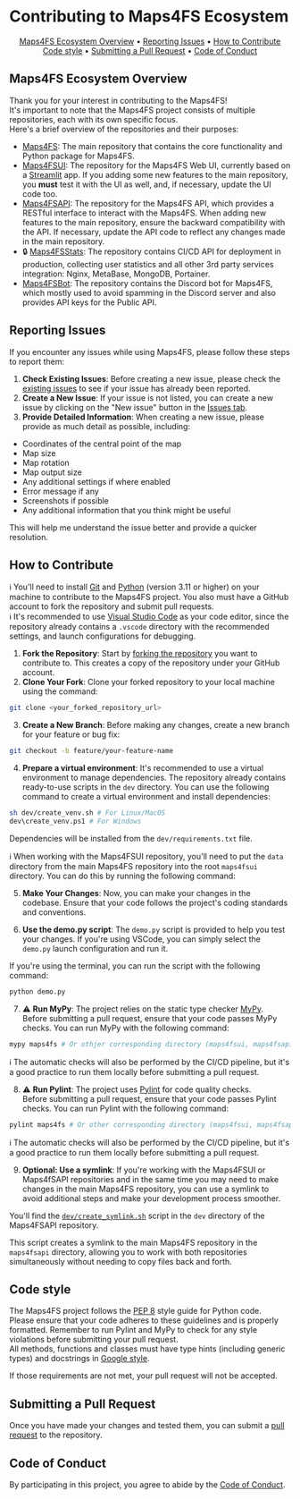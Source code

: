 # Contributing to Maps4FS Ecosystem

<p align="center">
    <a href="#Maps4FS-Ecosystem-Overview">Maps4FS Ecosystem Overview</a> •
    <a href="#Reporting-Issues">Reporting Issues</a> •
    <a href="#How-to-Contribute">How to Contribute</a><br>
    <a href="#Code-style">Code style</a> •
    <a href="#Submitting-a-Pull-Request">Submitting a Pull Request</a> •
    <a href="#Code-of-Conduct">Code of Conduct</a>
</p>

## Maps4FS Ecosystem Overview

Thank you for your interest in contributing to the Maps4FS!  
It's important to note that the Maps4FS project consists of multiple repositories, each with its own specific focus.  
Here's a brief overview of the repositories and their purposes:
- [Maps4FS](https://github.com/iwatkot/maps4fs): The main repository that contains the core functionality and Python package for Maps4FS.
- [Maps4FSUI](https://github.com/iwatkot/maps4fsui): The repository for the Maps4FS Web UI, currently based on a [Streamlit](https://streamlit.io/) app. If you adding some new features to the main repository, you **must** test it with the UI as well, and, if necessary, update the UI code too.
- [Maps4FSAPI](https://github.com/iwatkot/maps4fsapi): The repository for the Maps4FS API, which provides a RESTful interface to interact with the Maps4FS. When adding new features to the main repository, ensure the backward compatibility with the API. If necessary, update the API code to reflect any changes made in the main repository.
- 🔒 [Maps4FSStats](https://github.com/iwatkot/maps4fsstats): The repository contains CI/CD API for deployment in production, collecting user statistics and all other 3rd party services integration: Nginx, MetaBase, MongoDB, Portainer.
- [Maps4FSBot](https://github.com/iwatkot/maps4fsbot): The repository contains the Discord bot for Maps4FS, which mostly used to avoid spamming in the Discord server and also provides API keys for the Public API.

## Reporting Issues
If you encounter any issues while using Maps4FS, please follow these steps to report them:
1. **Check Existing Issues**: Before creating a new issue, please check the [existing issues](https://github.com/iwatkot/maps4fs/issues) to see if your issue has already been reported.
2. **Create a New Issue**: If your issue is not listed, you can create a new issue by clicking on the "New issue" button in the [Issues tab](https://github.com/iwatkot/maps4fs/issues).
3. **Provide Detailed Information**: When creating a new issue, please provide as much detail as possible, including:
- Coordinates of the central point of the map  
- Map size  
- Map rotation  
- Map output size  
- Any additional settings if where enabled  
- Error message if any  
- Screenshots if possible  
- Any additional information that you think might be useful  

This will help me understand the issue better and provide a quicker resolution.

## How to Contribute

ℹ️ You'll need to install [Git](https://git-scm.com/) and [Python](https://www.python.org/downloads/) (version 3.11 or higher) on your machine to contribute to the Maps4FS project. You also must have a GitHub account to fork the repository and submit pull requests.  
ℹ️ It's recommended to use [Visual Studio Code](https://code.visualstudio.com/) as your code editor, since the repository already contains a `.vscode` directory with the recommended settings, and launch configurations for debugging.

1. **Fork the Repository**: Start by [forking the repository](https://docs.github.com/en/pull-requests/collaborating-with-pull-requests/working-with-forks/fork-a-repo) you want to contribute to. This creates a copy of the repository under your GitHub account.
2. **Clone Your Fork**: Clone your forked repository to your local machine using the command:

```bash
git clone <your_forked_repository_url>
```

3. **Create a New Branch**: Before making any changes, create a new branch for your feature or bug fix:

```bash
git checkout -b feature/your-feature-name
```

4. **Prepare a virtual environment**: It's recommended to use a virtual environment to manage dependencies. The repository already contains ready-to-use scripts in the `dev` directory. You can use the following command to create a virtual environment and install dependencies:

```bash
sh dev/create_venv.sh # For Linux/MacOS
dev\create_venv.ps1 # For Windows
```

Dependencies will be installed from the `dev/requirements.txt` file.

ℹ️ When working with the Maps4FSUI repository, you'll need to put the `data` directory from the main Maps4FS repository into the root `maps4fsui` directory. You can do this by running the following command:

5. **Make Your Changes**: Now, you can make your changes in the codebase. Ensure that your code follows the project's coding standards and conventions.

6. **Use the demo.py script**: The `demo.py` script is provided to help you test your changes. If you're using VSCode, you can simply select the `demo.py` launch configuration and run it.  

If you're using the terminal, you can run the script with the following command:

```bash
python demo.py
```

7. ⚠️ **Run MyPy**: The project relies on the static type checker [MyPy](https://mypy.readthedocs.io/en/stable/).  
   Before submitting a pull request, ensure that your code passes MyPy checks. You can run MyPy with the following command:

```bash
mypy maps4fs # Or othjer corresponding directory (maps4fsui, maps4fsapi, etc.)
```

ℹ️ The automatic checks will also be performed by the CI/CD pipeline, but it's a good practice to run them locally before submitting a pull request.

8. ⚠️ **Run Pylint**: The project uses [Pylint](https://pylint.pycqa.org/en/latest/) for code quality checks.  
   Before submitting a pull request, ensure that your code passes Pylint checks. You can run Pylint with the following command:

```bash
pylint maps4fs # Or other corresponding directory (maps4fsui, maps4fsapi, etc.)
```

ℹ️ The automatic checks will also be performed by the CI/CD pipeline, but it's a good practice to run them locally before submitting a pull request.

9. **Optional: Use a symlink**: If you're working with the Maps4FSUI or Maps4fSAPI repositories and in the same time you may need to make changes in the main Maps4FS repository, you can use a symlink to avoid additional steps and make your development process smoother.  

You'll find the [`dev/create_symlink.sh`](https://github.com/iwatkot/maps4fsapi/blob/main/dev/create_symlink.sh) script in the `dev` directory of the Maps4FSAPI repository.  

This script creates a symlink to the main Maps4FS repository in the `maps4fsapi` directory, allowing you to work with both repositories simultaneously without needing to copy files back and forth.

## Code style
The Maps4FS project follows the [PEP 8](https://www.python.org/dev/peps/pep-0008/) style guide for Python code.  
Please ensure that your code adheres to these guidelines and is properly formatted. Remember to run Pylint and MyPy to check for any style violations before submitting your pull request.  
All methods, functions and classes must have type hints (including generic types) and docstrings in [Google style](https://google.github.io/styleguide/pyguide.html#38-comments-and-docstrings).  

If those requirements are not met, your pull request will not be accepted.

## Submitting a Pull Request
Once you have made your changes and tested them, you can submit a [pull request](https://docs.github.com/en/pull-requests/collaborating-with-pull-requests/proposing-changes-to-your-work-with-pull-requests/creating-a-pull-request) to the repository.

## Code of Conduct
By participating in this project, you agree to abide by the [Code of Conduct](CODE_OF_CONDUCT.md).